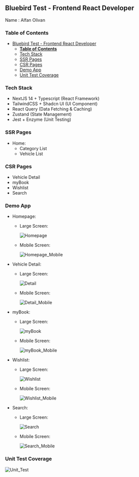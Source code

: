 ## Bluebird Test - Frontend React Developer

Name : Alfan Olivan

### **Table of Contents**

- [Bluebird Test - Frontend React Developer](#bluebird-test---frontend-react-developer)
  - [**Table of Contents**](#table-of-contents)
  - [Tech Stack](#tech-stack)
  - [SSR Pages](#ssr-pages)
  - [CSR Pages](#csr-pages)
  - [Demo App](#demo-app)
  - [Unit Test Coverage](#unit-test-coverage)

### Tech Stack

- NextJS 14 + Typescript (React Framework)
- TailwindCSS + Shadcn UI (UI Component)
- React Query (Data Fetching & Caching)
- Zustand (State Management)
- Jest + Enzyme (Unit Testing)

### SSR Pages

- Home:
  - Category List
  - Vehicle List

### CSR Pages

- Vehicle Detail
- myBook
- Wishlist
- Search

### Demo App

- Homepage:

  - Large Screen:

    ![Homepage](doc/home.gif)

  - Mobile Screen:

    ![Homepage_Mobile](doc/home_mobile.gif)

- Vehicle Detail:

  - Large Screen:

    ![Detail](doc/detail.gif)

  - Mobile Screen:

    ![Detail_Mobile](doc/detail_mobile.gif)

- myBook:

  - Large Screen:

    ![myBook](doc/mybook.gif)

  - Mobile Screen:

    ![myBook_Mobile](doc/mybook_mobile.gif)

- Wishlist:

  - Large Screen:

    ![Wishlist](doc/wishlist.gif)

  - Mobile Screen:

    ![Wishlist_Mobile](doc/wishlist_mobile.gif)

- Search:

  - Large Screen:

    ![Search](doc/search.gif)

  - Mobile Screen:

    ![Search_Mobile](doc/search_mobile.gif)

### Unit Test Coverage

![Unit_Test](doc/unit_test.png)

